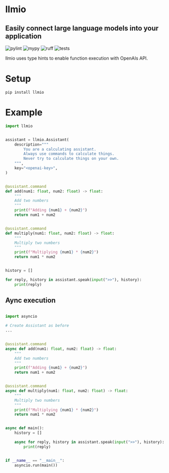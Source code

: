 # llmio
## Easily connect large language models into your application

![pylint](https://github.com/badgeir/llmio/actions/workflows/pylint.yml/badge.svg)
![mypy](https://github.com/badgeir/llmio/actions/workflows/mypy.yml/badge.svg)
![ruff](https://github.com/badgeir/llmio/actions/workflows/ruff.yml/badge.svg)
![tests](https://github.com/badgeir/llmio/actions/workflows/test.yml/badge.svg)

llmio uses type hints to enable function execution with OpenAIs API.

# Setup

```
pip install llmio
```

# Example

``` python
import llmio


assistant = llmio.Assistant(
    description="""
        You are a calculating assistant.
        Always use commands to calculate things.
        Never try to calculate things on your own.
    """,
    key="<openai-key>",
)


@assistant.command
def add(num1: float, num2: float) -> float:
    """
    Add two numbers
    """
    print(f"Adding {num1} + {num2}")
    return num1 + num2


@assistant.command
def multiply(num1: float, num2: float) -> float:
    """
    Multiply two numbers
    """
    print(f"Multiplying {num1} * {num2}")
    return num1 * num2


history = []

for reply, history in assistant.speak(input(">>"), history):
    print(reply)
```

## Aync execution

``` python

import asyncio

# Create Assistant as before
...


@assistant.command
async def add(num1: float, num2: float) -> float:
    """
    Add two numbers
    """
    print(f"Adding {num1} + {num2}")
    return num1 + num2


@assistant.command
async def multiply(num1: float, num2: float) -> float:
    """
    Multiply two numbers
    """
    print(f"Multiplying {num1} * {num2}")
    return num1 * num2


async def main():
    history = []

    async for reply, history in assistant.speak(input(">>"), history):
        print(reply)


if __name__ == "__main__":
    asyncio.run(main())
```
